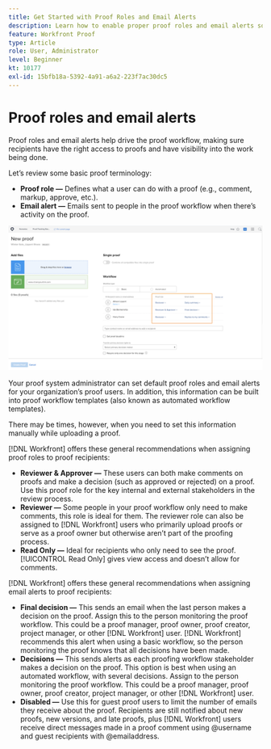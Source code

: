 ```yaml
---
title: Get Started with Proof Roles and Email Alerts
description: Learn how to enable proper proof roles and email alerts so proof recipients have access to proofs and visibility into the work being done in [!DNL  ].
feature: Workfront Proof
type: Article
role: User, Administrator
level: Beginner
kt: 10177
exl-id: 15bfb18a-5392-4a91-a6a2-223f7ac30dc5
---
```

# Proof roles and email alerts

Proof roles and email alerts help drive the proof workflow, making sure recipients have the right access to proofs and have visibility into the work being done.

Let’s review some basic proof terminology:

* **Proof role —** Defines what a user can do with a proof (e.g., comment, markup, approve, etc.).
* **Email alert —** Emails sent to people in the proof workflow when there’s activity on the proof.

![An image of the [!UICONTROL New Proof] window with the [!UICONTROL Proof role] and [!UICONTROL Email alerts] columns highlighted.](assets/proof-roles-and-email-alerts.png)

Your proof system administrator can set default proof roles and email alerts for your organization’s proof users. In addition, this information can be built into proof workflow templates (also known as automated workflow templates).

There may be times, however, when you need to set this information manually while uploading a proof.

[!DNL Workfront] offers these general recommendations when assigning proof roles to proof recipients:

* **Reviewer & Approver —** These users can both make comments on proofs and make a decision (such as approved or rejected) on a proof. Use this proof role for the key internal and external stakeholders in the review process.
* **Reviewer —** Some people in your proof workflow only need to make comments, this role is ideal for them. The reviewer role can also be assigned to [!DNL Workfront] users who primarily upload proofs or serve as a proof owner but otherwise aren’t part of the proofing process.
* **Read Only —** Ideal for recipients who only need to see the proof. [!UICONTROL Read Only] gives view access and doesn’t allow for comments.

[!DNL Workfront] offers these general recommendations when assigning email alerts to proof recipients:

* **Final decision —** This sends an email when the last person makes a decision on the proof. Assign this to the person monitoring the proof workflow. This could be a proof manager, proof owner, proof creator, project manager, or other [!DNL Workfront] user. [!DNL Workfront] recommends this alert when using a basic workflow, so the person monitoring the proof knows that all decisions have been made.
* **Decisions —** This sends alerts as each proofing workflow stakeholder makes a decision on the proof. This option is best when using an automated workflow, with several decisions. Assign to the person monitoring the proof workflow. This could be a proof manager, proof owner, proof creator, project manager, or other [!DNL Workfront] user.
* **Disabled —** Use this for guest proof users to limit the number of emails they receive about the proof. Recipients are still notified about new proofs, new versions, and late proofs, plus [!DNL Workfront] users receive direct messages made in a proof comment using @username and guest recipients with @emailaddress.

<!--
Download the proof role and email alert guides to have on hand as you start uploading proofs and assigning proof recipients.
-->

<!--
## Learn more
* Notifications for proof comments and decisions
-->

<!--
## Guides
* Proof roles
* Email alerts
-->
